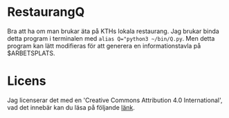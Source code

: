# RestaurangQ

Bra att ha om man brukar äta på KTHs lokala restaurang. Jag brukar binda detta
program i terminalen med `alias Q="python3 ~/bin/Q.py`. Men detta program kan
lätt modifieras för att generera en informationstavla på $ARBETSPLATS.

# Licens
Jag licenserar det med en 'Creative Commons Attribution 4.0 International', vad
det innebär kan du läsa på följande
[länk](https://creativecommons.org/licenses/by/4.0/).

